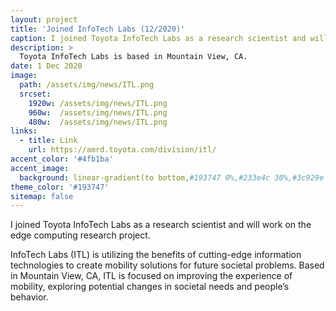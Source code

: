 ```yaml
---
layout: project
title: 'Joined InfoTech Labs (12/2020)'
caption: I joined Toyota InfoTech Labs as a research scientist and will work on the edge computing research project.
description: >
  Toyota InfoTech Labs is based in Mountain View, CA.
date: 1 Dec 2020
image: 
  path: /assets/img/news/ITL.png
  srcset: 
    1920w: /assets/img/news/ITL.png
    960w:  /assets/img/news/ITL.png
    480w:  /assets/img/news/ITL.png
links:
  - title: Link
    url: https://amrd.toyota.com/division/itl/
accent_color: '#4fb1ba'
accent_image:
  background: linear-gradient(to bottom,#193747 0%,#233e4c 30%,#3c929e 50%,#d5d5d4 70%,#cdccc8 100%)
theme_color: '#193747'
sitemap: false
---
```


I joined Toyota InfoTech Labs as a research scientist and will work on the edge computing research project.

InfoTech Labs (ITL) is utilizing the benefits of cutting-edge information technologies to create mobility solutions for future societal problems. Based in Mountain View, CA, ITL is focused on improving the experience of mobility, exploring potential changes in societal needs and people’s behavior.